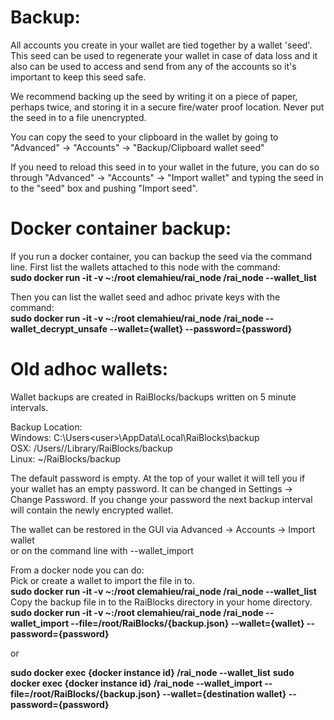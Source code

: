 # Backup:
All accounts you create in your wallet are tied together by a wallet 'seed'.  This seed can be used to regenerate your wallet in case of data loss and it also can be used to access and send from any of the accounts so it's important to keep this seed safe.

We recommend backing up the seed by writing it on a piece of paper, perhaps twice, and storing it in a secure fire/water proof location.  Never put the seed in to a file unencrypted.

You can copy the seed to your clipboard in the wallet by going to "Advanced" -> "Accounts" -> "Backup/Clipboard wallet seed"

If you need to reload this seed in to your wallet in the future, you can do so through "Advanced" -> "Accounts" -> "Import wallet" and typing the seed in to the "seed" box and pushing "Import seed".

# Docker container backup:  
If you run a docker container, you can backup the seed via the command line.  First list the wallets attached to this node with the command:  
**sudo docker run -it -v ~:/root clemahieu/rai_node /rai_node --wallet_list**  

Then you can list the wallet seed and adhoc private keys with the command:  
**sudo docker run -it -v ~:/root clemahieu/rai_node /rai_node --wallet_decrypt_unsafe --wallet={wallet} --password={password}**  
 
# Old adhoc wallets:
Wallet backups are created in RaiBlocks/backups written on 5 minute intervals.

Backup Location:  
Windows: C:\Users\<user>\AppData\Local\RaiBlocks\backup  
OSX: /Users/<user>/Library/RaiBlocks/backup  
Linux: ~/RaiBlocks/backup  

The default password is empty.  At the top of your wallet it will tell you if your wallet has an empty password.  It can be changed in Settings -> Change Password.  If you change your password the next backup interval will contain the newly encrypted wallet.

The wallet can be restored in the GUI via Advanced -> Accounts -> Import wallet  
or on the command line with --wallet_import

From a docker node you can do:  
Pick or create a wallet to import the file in to.  
**sudo docker run -it -v ~:/root clemahieu/rai_node /rai_node --wallet_list**  
Copy the backup file in to the RaiBlocks directory in your home directory.  
**sudo docker run -it -v ~:/root clemahieu/rai_node /rai_node --wallet_import --file=/root/RaiBlocks/{backup.json} --wallet={wallet} --password={password}**

or


**sudo docker exec {docker instance id} /rai_node --wallet_list**
**sudo docker exec {docker instance id} /rai_node --wallet_import --file=/root/RaiBlocks/{backup.json} --wallet={destination wallet} --password={password}**